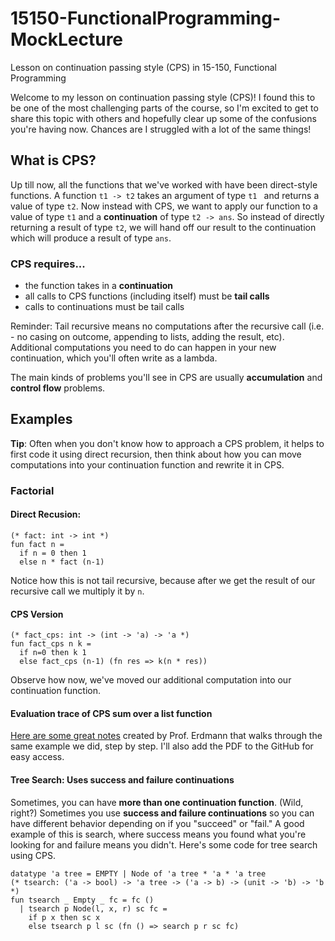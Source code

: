 # 15150-FunctionalProgramming-MockLecture
Lesson on continuation passing style (CPS) in 15-150, Functional Programming

Welcome to my lesson on continuation passing style (CPS)! I found this to be one of the most challenging parts of the course, so I'm excited to get to share this topic with others and hopefully clear up some of the confusions you're having now. Chances are I struggled with a lot of the same things!

## What is CPS?
Up till now, all the functions that we've worked with have been direct-style functions. A function `t1 -> t2` takes an argument of type `t1 ` and returns a value of type `t2`. Now instead with CPS, we want to apply our function to a value of type `t1` and a **continuation** of type `t2 -> ans`. So instead of directly returning a result of type `t2`, we will hand off our result to the continuation which will produce a result of type `ans`.

### CPS requires...
- the function takes in a **continuation**
- all calls to CPS functions (including itself) must be **tail calls**
- calls to continuations must be tail calls

Reminder: Tail recursive means no computations after the recursive call (i.e. - no casing on outcome, appending to lists, adding the result, etc). Additional computations you need to do can happen in your new continuation, which you'll often write as a lambda.

The main kinds of problems you'll see in CPS are usually **accumulation** and **control flow** problems.

## Examples
**Tip**: Often when you don't know how to approach a CPS problem, it helps to first code it using direct recursion, then think about how you can move computations into your continuation function and rewrite it in CPS.

### Factorial
#### Direct Recusion:
```
(* fact: int -> int *)
fun fact n = 
  if n = 0 then 1
  else n * fact (n-1)
```
Notice how this is not tail recursive, because after we get the result of our recursive call we multiply it by `n`.

#### CPS Version
```
(* fact_cps: int -> (int -> 'a) -> 'a *)
fun fact_cps n k =
  if n=0 then k 1
  else fact_cps (n-1) (fn res => k(n * res))
```
Observe how now, we've moved our additional computation into our continuation function.

#### Evaluation trace of CPS sum over a list function
[Here are some great notes](http://www.cs.cmu.edu/~15150/resources/lectures/12/csum.pdf) created by Prof. Erdmann that walks through the same example we did, step by step. I'll also add the PDF to the GitHub for easy access.

#### Tree Search: Uses success and failure continuations
Sometimes, you can have **more than one continuation function**. (Wild, right?) Sometimes you use **success and failure continuations** so you can have different behavior depending on if you "succeed" or "fail." A good example of this is search, where success means you found what you're looking for and failure means you didn't. Here's some code for tree search using CPS.
```
datatype 'a tree = EMPTY | Node of 'a tree * 'a * 'a tree
(* tsearch: ('a -> bool) -> 'a tree -> ('a -> b) -> (unit -> 'b) -> 'b *)
fun tsearch _ Empty _ fc = fc ()
  | tsearch p Node(l, x, r) sc fc =
    if p x then sc x
    else tsearch p l sc (fn () => search p r sc fc)
```